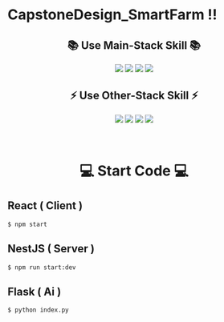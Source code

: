 # CapstoneDesign_SmartFarm !!
## <div align="center"> 📚 Use Main-Stack Skill 📚 </div>
<div align="center"> <img src="https://img.shields.io/badge/React-29B2FE?style=flat-square&logo=React&logoColor=white"/> <img src="https://img.shields.io/badge/NestJS-E0234E?style=flat-square&logo=NestJS&logoColor=white"/> <img src="https://img.shields.io/badge/Flask-2B2B2B?style=flat-square&logo=flask&logoColor=white"/> <img src="https://img.shields.io/badge/MongoDB-47A248?style=flat-square&logo=MongoDB&logoColor=white"/> </div> 

## <div align="center">⚡ Use Other-Stack Skill ⚡</div>
<div align="center"> <img src="https://img.shields.io/badge/Raspberry Pi-A22846?style=flat-square&logo=raspberrypi&logoColor=white"/> <img src="https://img.shields.io/badge/Google Cloud-4285F4?style=flat-square&logo=googlecloud&logoColor=white"/> <img src="https://img.shields.io/badge/OpenCV-5C3EE8?style=flat-square&logo=opencv&logoColor=white"/> <img src="https://img.shields.io/badge/Socket.io-000000?style=flat-square&logo=socketdotio&logoColor=white"/> </div> 

<br />
<br />

# <div align="center">💻 Start Code 💻</div>
## React ( Client )
```
$ npm start
```
## NestJS ( Server )
```
$ npm run start:dev
```
## Flask ( Ai )
```
$ python index.py
```

